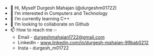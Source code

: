 - 👋 Hi, Myself Durgesh Mahajan (@durgeshm01722)
- 👀 I’m interested in Computers and Technology
- 🌱 I’m currently learning C++
- 💞️ I’m looking to collaborate on Github
- 📫 How to reach me :-   
    - Email - durgeshmahajan1722@gmail.com
   - LinkedIn - www.linkedin.com/in/durgesh-mahajan-99bab0212 
   - Insta - durgesh_m01722

<!---
durgeshm01722/durgeshm01722 is a ✨ special ✨ repository because its `README.md` (this file) appears on your GitHub profile.
You can click the Preview link to take a look at your changes.
--->
